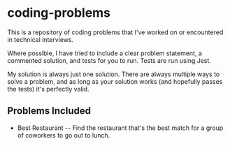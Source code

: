 # coding-problems
This is a repository of coding problems that I've worked on or encountered in technical interviews.

Where possible, I have tried to include a clear problem statement, a commented solution, and tests for you to run. Tests are run using Jest.

My solution is always just one solution. There are always multiple ways to solve a problem, and as long as your solution works (and hopefully passes the tests) it's perfectly valid.

## Problems Included

* Best Restaurant -- Find the restaurant that's the best match for a group of coworkers to go out to lunch.
